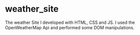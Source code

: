 # weather_site
The weather Site I developed with HTML, CSS and JS.
I used the OpenWeatherMap Api and performed some DOM manipulations.
